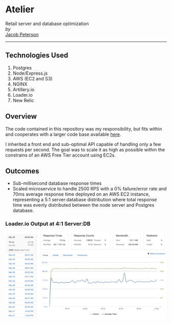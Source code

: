 # Atelier
Retail server and database optimization \
*by*\
[Jacob Peterson](https://github.com/JacobWPeterson)

---

## Technologies Used
1. Postgres
2. Node/Express.js
3. AWS (EC2 and S3)
4. NGINX
5. Artillery.io
6. Loader.io
7. New Relic

## Overview
The code contained in this repository was my responsibility, but fits within and cooperates with a larger code base available [here](https://github.com/MMSDC).

I inherited a front end and sub-optimal API capable of handling only a few requests per second. The goal was to scale it as high as possible within the constrains of an AWS Free Tier account using EC2s.

## Outcomes
* Sub-millisecond database response times
* Scaled microservice to handle 2500 RPS with a 0% failure/error rate and 70ms average response time deployed on an AWS EC2 instance, representing a 5:1 server:database distribution where total response time was evenly distributed between the node server and Postgres database.

### Loader.io Output at 4:1 Server:DB
<img src="https://github.com/JacobWPeterson/Atelier/blob/master/LoaderIOExample.png" alt="loader.io results" width=775px />
